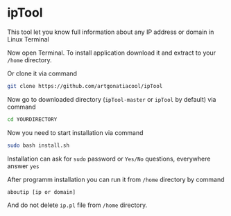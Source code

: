 # ipTool
This tool let you know full information about any IP address or domain in Linux Terminal

Now open Terminal.
To install application download it and extract to your ```/home``` directory.

Or clone it via command

```sh
git clone https://github.com/artgonatiacool/ipTool
```

Now go to downloaded directory (```ipTool-master``` or ```ipTool``` by default) via command

```sh
cd YOURDIRECTORY
```

Now you need to start installation via command

```sh
sudo bash install.sh
```

Installation can ask for ```sudo``` password or ```Yes/No``` questions, everywhere answer ```yes```

After programm installation you can run it from ```/home``` directory by command

```sh
aboutip [ip or domain]
```

And do not delete ```ip.pl``` file from ```/home``` directory.
